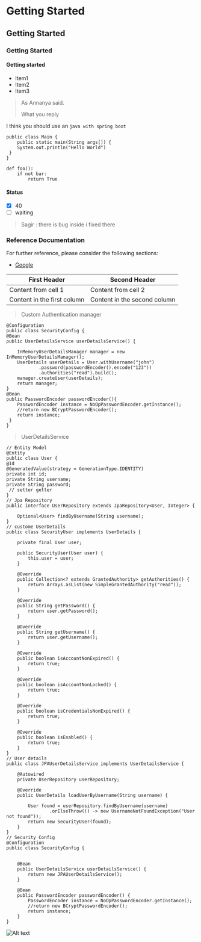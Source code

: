 # Getting Started
## Getting Started
### Getting Started
#### Getting started

* Item1
* Item2
* Item3

> As Annanya said.
>
> What you reply

I think you should use an `java with spring boot`


```
public class Main {
    public static main(String args[]) {
    System.out.println("Hello World")
 }    
}
```
    def foo():
        if not bar:
            return True

#### Status

- [x] 40
- [ ] waiting
> Sagir : there is bug inside i fixed there

### Reference Documentation
For further reference, please consider the following sections:

* [Google](https://www.google.com)


First Header | Second Header
------------ | -------------
Content from cell 1 | Content from cell 2
Content in the first column | Content in the second column

> Custom Authentication manager 

    @Configuration
    public class SecurityConfig {
    @Bean
    public UserDetailsService userDetailsService() {

        InMemoryUserDetailsManager manager = new InMemoryUserDetailsManager();
        UserDetails userDetails = User.withUsername("john")
                .password(passwordEncoder().encode("123"))
                .authorities("read").build();
        manager.createUser(userDetails);
        return manager;
    }
    @Bean
    public PasswordEncoder passwordEncoder(){
        PasswordEncoder instance = NoOpPasswordEncoder.getInstance();
        //return new BCryptPasswordEncoder();
        return instance;
     }
    }

> UserDetailsService

    // Entity Model
    @Entity
    public class User {
    @Id
    @GeneratedValue(strategy = GenerationType.IDENTITY)
    private int id;
    private String username;
    private String password;
     // setter getter
    }
    // Jpa Repository
    public interface UserRepository extends JpaRepository<User, Integer> {
    
        Optional<User> findByUsername(String username);
    }
    // custome UserDetails
    public class SecurityUser implements UserDetails {
    
        private final User user;
    
        public SecurityUser(User user) {
            this.user = user;
        }
    
        @Override
        public Collection<? extends GrantedAuthority> getAuthorities() {
            return Arrays.asList(new SimpleGrantedAuthority("read"));
        }
    
        @Override
        public String getPassword() {
            return user.getPassword();
        }
    
        @Override
        public String getUsername() {
            return user.getUsername();
        }
    
        @Override
        public boolean isAccountNonExpired() {
            return true;
        }
    
        @Override
        public boolean isAccountNonLocked() {
            return true;
        }
    
        @Override
        public boolean isCredentialsNonExpired() {
            return true;
        }
    
        @Override
        public boolean isEnabled() {
            return true;
        }
    }
    // User details 
    public class JPAUserDetailsService implements UserDetailsService {
    
        @Autowired
        private UserRepository userRepository;
    
        @Override
        public UserDetails loadUserByUsername(String username) {
    
            User found = userRepository.findByUsername(username)
                    .orElseThrow(() -> new UsernameNotFoundException("User not found"));
            return new SecurityUser(found);
        }
    }
    // Security Config
    @Configuration
    public class SecurityConfig {
    
    
        @Bean
        public UserDetailsService userDetailsService() {
            return new JPAUserDetailsService();
        }
    
        @Bean
        public PasswordEncoder passwordEncoder() {
            PasswordEncoder instance = NoOpPasswordEncoder.getInstance();
            //return new BCryptPasswordEncoder();
            return instance;
        }
    }
    
![Alt text](https://github.com/mdsagir/corejava/to/Users/sagir/Downloads/basic-security/src/main/resources/security_screen.png "Optional Title")

